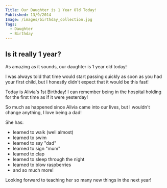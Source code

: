 ```yaml
---
Title: Our Daughter is 1 Year Old Today!
Published: 13/9/2014
Image: /images/birthday_collection.jpg
Tags:
  - Daughter
  - Birthday
---
```


## Is it really 1 year?

As amazing as it sounds, our daughter is 1 year old today!

I was always told that time would start passing quickly as soon as you had your first child, but I honestly didn't expect that it would be this fast!

Today is Alivia's 1st Birthday!  I can remember being in the hospital holding for the first time as if it were yesterday!

So much as happened since Alivia came into our lives, but I wouldn't change anything, I love being a dad!

She has:

- learned to walk (well almost)
- learned to swim
- learned to say "dad"
- learned to sign "mum"
- learned to clap
- learned to sleep through the night
- learned to blow raspberries
- and so much more!

Looking forward to teaching her so many new things in the next year!